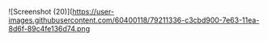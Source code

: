 
![Screenshot (20)](https://user-images.githubusercontent.com/60400118/79211336-c3cbd900-7e63-11ea-8d6f-89c4fe136d74.png
